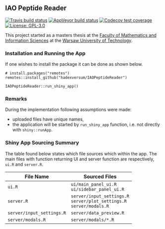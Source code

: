 ## IAO Peptide Reader

<!-- badges: start -->
[![Travis build status](https://travis-ci.org/hadexversum/iaoreader.svg?branch=master)](https://travis-ci.org/hadexversum/iaoreader)
[![AppVeyor build status](https://ci.appveyor.com/api/projects/status/github/tmakowski/iaoreader?branch=master&svg=true)](https://ci.appveyor.com/project/tmakowski/iaoreader)
[![Codecov test coverage](https://codecov.io/gh/tmakowski/iaoreader/branch/master/graph/badge.svg)](https://codecov.io/gh/tmakowski/iaoreader?branch=master)
[![License: GPL-3.0](https://img.shields.io/badge/License-GPL--3.0-blue.svg)](https://www.gnu.org/licenses/gpl-3.0.en.html)
<!-- badges: end -->

This project started as a masters thesis at the [Faculty of Mathematics and Information Sciences](https://ww2.mini.pw.edu.pl) at the [Warsaw University of Technology](https://www.pw.edu.pl).

### Installation and Running the App
If one wishes to install the package it can be done as shown below.
```
# install.packages("remotes")
remotes::install_github("hadexversum/IAOPeptideReader")

IAOPeptideReader::run_shiny_app()
```

### Remarks
During the implementation following assumptions were made:

 * uploaded files have unique names,
 * the application will be started by `run_shiny_app` function, i.e. not directly with `shiny::runApp`.

### Shiny App Sourcing Summary
The table found below states which file sources which within the app. The main files with function returning UI and server function are respectively, `ui.R` and `server.R`.

| File Name                 | Sourced Files                                                              |
|---------------------------|----------------------------------------------------------------------------|
| `ui.R`                    | `ui/main_panel_ui.R`<br>`ui/sidebar_panel_ui.R`                            |
| `server.R`                | `server/input_settings.R`<br>`server/plot_settings.R`<br>`server/modals.R` |
| `server/input_settings.R` | `server/data_preview.R`                                                    |
| `server/modals.R`         | `server/modals/*.R`                                                        |
